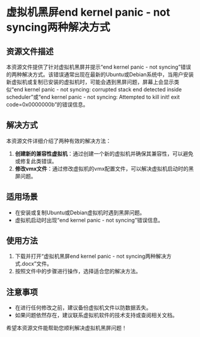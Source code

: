 # 虚拟机黑屏end kernel panic - not syncing两种解决方式

## 资源文件描述

本资源文件提供了针对虚拟机黑屏并提示“end kernel panic - not syncing”错误的两种解决方式。该错误通常出现在最新的Ubuntu或Debian系统中，当用户安装新虚拟机或复制已安装的虚拟机时，可能会遇到黑屏问题，屏幕上会显示类似“end kernel panic - not syncing: corrupted stack end detected inside scheduler”或“end kernel panic - not syncing: Attempted to kill init! exit code=0x0000000b”的错误信息。

## 解决方式

本资源文件详细介绍了两种有效的解决方法：

1. **创建新的兼容性虚拟机**：通过创建一个新的虚拟机并确保其兼容性，可以避免或修复此类错误。
2. **修改vmx文件**：通过修改虚拟机的vmx配置文件，可以解决虚拟机启动时的黑屏问题。

## 适用场景

- 在安装或复制Ubuntu或Debian虚拟机时遇到黑屏问题。
- 虚拟机启动时出现“end kernel panic - not syncing”错误信息。

## 使用方法

1. 下载并打开“虚拟机黑屏end kernel panic - not syncing两种解决方式.docx”文件。
2. 按照文件中的步骤进行操作，选择适合您的解决方法。

## 注意事项

- 在进行任何修改之前，建议备份虚拟机文件以防数据丢失。
- 如果问题依然存在，建议联系虚拟机软件的技术支持或查阅相关文档。

希望本资源文件能帮助您顺利解决虚拟机黑屏问题！
